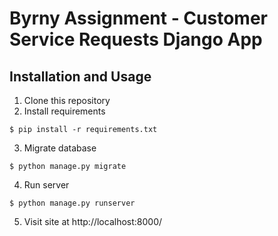 # Byrny Assignment - Customer Service Requests Django App

## Installation and Usage

1. Clone this repository
2. Install requirements
```shell
$ pip install -r requirements.txt
```
3. Migrate database
```shell
$ python manage.py migrate
```
4. Run server
```shell
$ python manage.py runserver
```
5. Visit site at http://localhost:8000/
